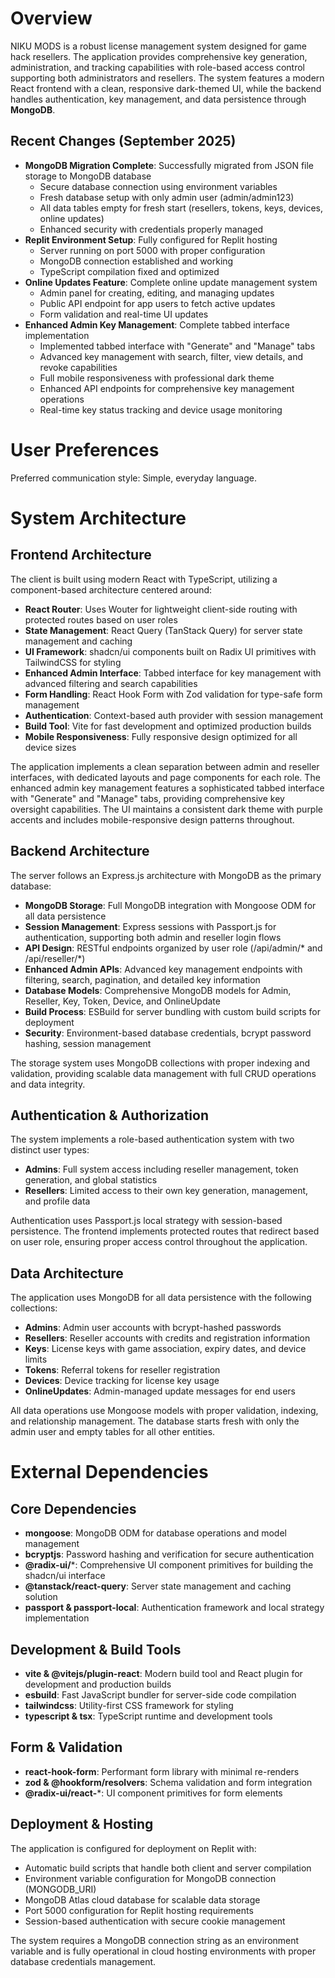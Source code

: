 # Overview

NIKU MODS is a robust license management system designed for game hack resellers. The application provides comprehensive key generation, administration, and tracking capabilities with role-based access control supporting both administrators and resellers. The system features a modern React frontend with a clean, responsive dark-themed UI, while the backend handles authentication, key management, and data persistence through **MongoDB**.

## Recent Changes (September 2025)

- **MongoDB Migration Complete**: Successfully migrated from JSON file storage to MongoDB database
  - Secure database connection using environment variables
  - Fresh database setup with only admin user (admin/admin123)
  - All data tables empty for fresh start (resellers, tokens, keys, devices, online updates)
  - Enhanced security with credentials properly managed
- **Replit Environment Setup**: Fully configured for Replit hosting
  - Server running on port 5000 with proper configuration
  - MongoDB connection established and working
  - TypeScript compilation fixed and optimized
- **Online Updates Feature**: Complete online update management system
  - Admin panel for creating, editing, and managing updates
  - Public API endpoint for app users to fetch active updates
  - Form validation and real-time UI updates
- **Enhanced Admin Key Management**: Complete tabbed interface implementation
  - Implemented tabbed interface with "Generate" and "Manage" tabs
  - Advanced key management with search, filter, view details, and revoke capabilities
  - Full mobile responsiveness with professional dark theme
  - Enhanced API endpoints for comprehensive key management operations
  - Real-time key status tracking and device usage monitoring

# User Preferences

Preferred communication style: Simple, everyday language.

# System Architecture

## Frontend Architecture

The client is built using modern React with TypeScript, utilizing a component-based architecture centered around:

- **React Router**: Uses Wouter for lightweight client-side routing with protected routes based on user roles
- **State Management**: React Query (TanStack Query) for server state management and caching
- **UI Framework**: shadcn/ui components built on Radix UI primitives with TailwindCSS for styling
- **Enhanced Admin Interface**: Tabbed interface for key management with advanced filtering and search capabilities
- **Form Handling**: React Hook Form with Zod validation for type-safe form management
- **Authentication**: Context-based auth provider with session management
- **Build Tool**: Vite for fast development and optimized production builds
- **Mobile Responsiveness**: Fully responsive design optimized for all device sizes

The application implements a clean separation between admin and reseller interfaces, with dedicated layouts and page components for each role. The enhanced admin key management features a sophisticated tabbed interface with "Generate" and "Manage" tabs, providing comprehensive key oversight capabilities. The UI maintains a consistent dark theme with purple accents and includes mobile-responsive design patterns throughout.

## Backend Architecture

The server follows an Express.js architecture with MongoDB as the primary database:

- **MongoDB Storage**: Full MongoDB integration with Mongoose ODM for all data persistence
- **Session Management**: Express sessions with Passport.js for authentication, supporting both admin and reseller login flows
- **API Design**: RESTful endpoints organized by user role (/api/admin/* and /api/reseller/*)
- **Enhanced Admin APIs**: Advanced key management endpoints with filtering, search, pagination, and detailed key information
- **Database Models**: Comprehensive MongoDB models for Admin, Reseller, Key, Token, Device, and OnlineUpdate
- **Build Process**: ESBuild for server bundling with custom build scripts for deployment
- **Security**: Environment-based database credentials, bcrypt password hashing, session management

The storage system uses MongoDB collections with proper indexing and validation, providing scalable data management with full CRUD operations and data integrity.

## Authentication & Authorization

The system implements a role-based authentication system with two distinct user types:

- **Admins**: Full system access including reseller management, token generation, and global statistics
- **Resellers**: Limited access to their own key generation, management, and profile data

Authentication uses Passport.js local strategy with session-based persistence. The frontend implements protected routes that redirect based on user role, ensuring proper access control throughout the application.

## Data Architecture

The application uses MongoDB for all data persistence with the following collections:

- **Admins**: Admin user accounts with bcrypt-hashed passwords
- **Resellers**: Reseller accounts with credits and registration information  
- **Keys**: License keys with game association, expiry dates, and device limits
- **Tokens**: Referral tokens for reseller registration
- **Devices**: Device tracking for license key usage
- **OnlineUpdates**: Admin-managed update messages for end users

All data operations use Mongoose models with proper validation, indexing, and relationship management. The database starts fresh with only the admin user and empty tables for all other entities.

# External Dependencies

## Core Dependencies

- **mongoose**: MongoDB ODM for database operations and model management
- **bcryptjs**: Password hashing and verification for secure authentication
- **@radix-ui/***: Comprehensive UI component primitives for building the shadcn/ui interface
- **@tanstack/react-query**: Server state management and caching solution
- **passport & passport-local**: Authentication framework and local strategy implementation

## Development & Build Tools

- **vite & @vitejs/plugin-react**: Modern build tool and React plugin for development and production builds
- **esbuild**: Fast JavaScript bundler for server-side code compilation
- **tailwindcss**: Utility-first CSS framework for styling
- **typescript & tsx**: TypeScript runtime and development tools

## Form & Validation

- **react-hook-form**: Performant form library with minimal re-renders
- **zod & @hookform/resolvers**: Schema validation and form integration
- **@radix-ui/react-***: UI component primitives for form elements

## Deployment & Hosting

The application is configured for deployment on Replit with:
- Automatic build scripts that handle both client and server compilation
- Environment variable configuration for MongoDB connection (MONGODB_URI)
- MongoDB Atlas cloud database for scalable data storage
- Port 5000 configuration for Replit hosting requirements
- Session-based authentication with secure cookie management

The system requires a MongoDB connection string as an environment variable and is fully operational in cloud hosting environments with proper database credentials management.